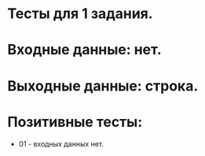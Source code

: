 # Тесты для 1 задания.

# Входные данные: нет.

# Выходные данные: строка.

# Позитивные тесты:

- 01 - входных данных нет.
